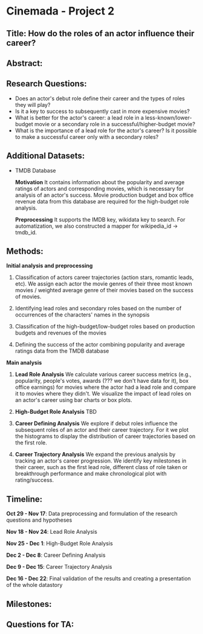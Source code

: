 # Cinemada - Project 2
## Title: How do the roles of an actor influence their career?
## Abstract:
## Research Questions:
- Does an actor's debut role define their career and the types of roles they will play?
- Is it a key to success to subsequently cast in more expensive movies?
- What is better for the actor's career: a lead role in a less-known/lower-budget movie or a secondary role in a successful/higher-budget movie?
- What is the importance of a lead role for the actor's career? Is it possible to make a successful career only with a secondary roles?
## Additional Datasets:
- TMDB Database

  **Motivation** It contains information about the popularity and average ratings of actors and corresponding movies, which is necessary for analysis of an actor's success. Movie production budget and box office revenue data from this database are required for the high-budget role analysis.

  **Preprocessing** 
  It supports the IMDB key, wikidata key to search. For automatization, we also constructed a mapper for wikipedia_id -> tmdb_id.


## Methods:
**Initial analysis and preprocessing**

1. Classification of actors career trajectories (action stars, romantic leads, etc). We assign each actor the movie genres of their three most known movies / weighted average genre of their movies based on the success of movies.

2. Identifying lead roles and secondary roles  based on the number of occurrences of the characters' names in the synopsis

3. Classification of the high-budget/low-budget roles based on production budgets and revenues of the movies 

4. Defining the success of the actor combining popularity and average ratings data from the TMDB database

**Main analysis**

1. **Lead Role Analysis** We calculate various career success metrics (e.g., popularity, people's votes, awards (??? we don't have data for it), box office earnings) for movies where the actor had a lead role and compare it to movies where they didn't. We visualize the impact of lead roles on an actor's career using bar charts or box plots.

2. **High-Budget Role Analysis** TBD
3. **Career Defining Analysis** We explore if debut roles influence the subsequent roles of an actor and their career trajectory. For it we plot the histograms to display the distribution of career trajectories based on the first role.

4. **Career Trajectory Analysis** We expand the previous analysis by tracking an actor's career progression. We identify key milestones in their career, such as the first lead role, different class of role taken or breakthrough performance and make chronological plot with rating/success.

## Timeline:

**Oct 29 - Nov 17**: Data preprocessing and formulation of the research questions and hypotheses

**Nov 18 - Nov 24**: Lead Role Analysis

**Nov 25 - Dec 1**: High-Budget Role Analysis

**Dec 2 - Dec 8**: Career Defining Analysis

**Dec 9 - Dec 15**: Career Trajectory Analysis

**Dec 16 - Dec 22**: Final validation of the results and creating a presentation of the whole datastory



## Milestones:

## Questions for TA:
